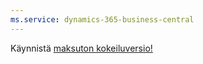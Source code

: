 ```yaml
---
ms.service: dynamics-365-business-central
---
```

Käynnistä [maksuton kokeiluversio!](https://go.microsoft.com/fwlink/?linkid=847861)
